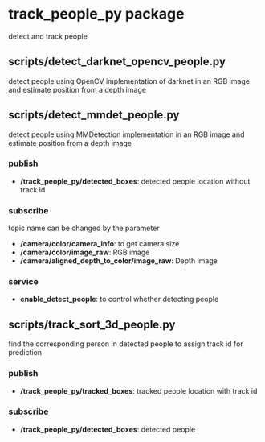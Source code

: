 # track_people_py package

detect and track people

## scripts/detect_darknet_opencv_people.py

detect people using OpenCV implementation of darknet in an RGB image and estimate position from a depth image

## scripts/detect_mmdet_people.py

detect people using MMDetection implementation in an RGB image and estimate position from a depth image

### publish
- **/track_people_py/detected_boxes**: detected people location without track id

### subscribe
topic name can be changed by the parameter

- **/camera/color/camera_info**: to get camera size
- **/camera/color/image_raw**: RGB image
- **/camera/aligned_depth_to_color/image_raw**: Depth image

### service
- **enable_detect_people**: to control whether detecting people


## scripts/track_sort_3d_people.py

find the corresponding person in detected people to assign track id for prediction

### publish
- **/track_people_py/tracked_boxes**: tracked people location with track id

### subscribe
- **/track_people_py/detected_boxes**: detected people

